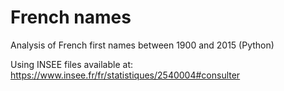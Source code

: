 # French names
Analysis of French first names between 1900 and 2015 (Python)

Using INSEE files available at: https://www.insee.fr/fr/statistiques/2540004#consulter
